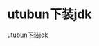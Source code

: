 <!--
 * @Autor: violet apricity (zpx)
 * @Date: 2021-09-10 18:48:12
 * @LastEditors: violet apricity (zpx)
 * @LastEditTime: 2021-09-10 18:48:13
 * @FilePath: \apricitye:\桌面\学习随手记\技能\JavaStudy\Java(SE)\utubun下jdk.md
 * @Description: Violet && Apricity:/ The warmth of the sun in the winter /
-->

# utubun下装jdk

[utubun下装jdk](https://www.cnblogs.com/smiler/p/6939913.html)
